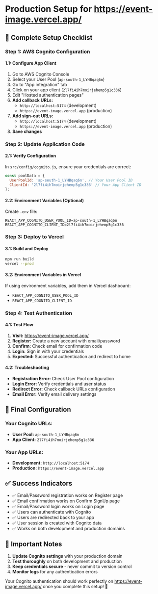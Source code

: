 # Production Setup for https://event-image.vercel.app/

## 🚀 **Complete Setup Checklist**

### **Step 1: AWS Cognito Configuration**

#### 1.1: Configure App Client
1. Go to AWS Cognito Console
2. Select your User Pool (`ap-south-1_LYHBqaq6n`)
3. Go to "App integration" tab
4. Click on your app client (`2l7fi4ih7moirjehemp5g1c336`)
5. Edit "Hosted authentication pages"
6. **Add callback URLs:**
   - `http://localhost:5174` (development)
   - `https://event-image.vercel.app` (production)
7. **Add sign-out URLs:**
   - `http://localhost:5174` (development)
   - `https://event-image.vercel.app` (production)
8. **Save changes**

### **Step 2: Update Application Code**

#### 2.1: Verify Configuration
In `src/config/cognito.js`, ensure your credentials are correct:
```javascript
const poolData = {
  UserPoolId: 'ap-south-1_LYHBqaq6n', // Your User Pool ID
  ClientId: '2l7fi4ih7moirjehemp5g1c336' // Your App Client ID
};
```

#### 2.2: Environment Variables (Optional)
Create `.env` file:
```env
REACT_APP_COGNITO_USER_POOL_ID=ap-south-1_LYHBqaq6n
REACT_APP_COGNITO_CLIENT_ID=2l7fi4ih7moirjehemp5g1c336
```

### **Step 3: Deploy to Vercel**

#### 3.1: Build and Deploy
```bash
npm run build
vercel --prod
```

#### 3.2: Environment Variables in Vercel
If using environment variables, add them in Vercel dashboard:
- `REACT_APP_COGNITO_USER_POOL_ID`
- `REACT_APP_COGNITO_CLIENT_ID`

### **Step 4: Test Authentication**

#### 4.1: Test Flow
1. **Visit:** https://event-image.vercel.app/
2. **Register:** Create a new account with email/password
3. **Confirm:** Check email for confirmation code
4. **Login:** Sign in with your credentials
5. **Expected:** Successful authentication and redirect to home

#### 4.2: Troubleshooting
- **Registration Error:** Check User Pool configuration
- **Login Error:** Verify credentials and user status
- **Redirect Error:** Check callback URLs configuration
- **Email Error:** Verify email delivery settings

## 🎯 **Final Configuration**

### **Your Cognito URLs:**
- **User Pool:** `ap-south-1_LYHBqaq6n`
- **App Client:** `2l7fi4ih7moirjehemp5g1c336`

### **Your App URLs:**
- **Development:** `http://localhost:5174`
- **Production:** `https://event-image.vercel.app`

## ✅ **Success Indicators**

- ✅ Email/Password registration works on Register page
- ✅ Email confirmation works on Confirm SignUp page
- ✅ Email/Password login works on Login page
- ✅ Users can authenticate with Cognito
- ✅ Users are redirected back to your app
- ✅ User session is created with Cognito data
- ✅ Works on both development and production domains

## 🚨 **Important Notes**

1. **Update Cognito settings** with your production domain
2. **Test thoroughly** on both development and production
3. **Keep credentials secure** - never commit to version control
4. **Monitor logs** for any authentication errors

Your Cognito authentication should work perfectly on https://event-image.vercel.app/ once you complete this setup! 🎉

